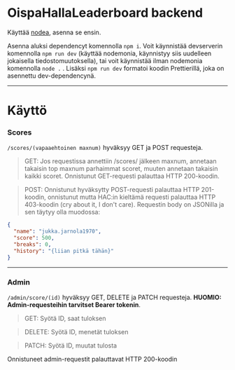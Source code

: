 # OispaHallaLeaderboard backend

Käyttää [nodea](https://nodejs.org), asenna se ensin.

Asenna aluksi dependencyt komennolla `npm i`. Voit käynnistää devserverin komennolla `npm run dev` (käyttää nodemonia, käynnistyy siis uudelleen jokaisella tiedostomuutoksella), tai voit käynnistää ilman nodemonia komennolla `node .` . Lisäksi `npm run dev` formatoi koodin Prettierillä, joka on asennettu dev-dependencynä.

---

# Käyttö

### Scores

`/scores/(vapaaehtoinen maxnum)` hyväksyy GET ja POST requesteja.

> GET: Jos requestissa annettiin /scores/ jälkeen maxnum, annetaan takaisin top maxnum parhaimmat scoret, muuten annetaan takaisin kaikki scoret. Onnistunut GET-requesti palauttaa HTTP 200-koodin.

> POST: Onnistunut hyväksytty POST-requesti palauttaa HTTP 201-koodin, onnistunut mutta HAC:in kieltämä requesti palauttaa HTTP 403-koodin (cry about it, I don't care). Requestin body on JSONilla ja sen täytyy olla muodossa:

```json
{
  "name": "jukka.jarnola1970",
  "score": 500,
  "breaks": 0,
  "history": "{liian pitkä tähän}"
}
```

---

### Admin

`/admin/score/(id)` hyväksyy GET, DELETE ja PATCH requesteja. **HUOMIO: Admin-requesteihin tarvitset Bearer tokenin**.

> GET: Syötä ID, saat tuloksen

> DELETE: Syötä ID, menetät tuloksen

> PATCH: Syötä ID, muutat tulosta

Onnistuneet admin-requestit palauttavat HTTP 200-koodin
